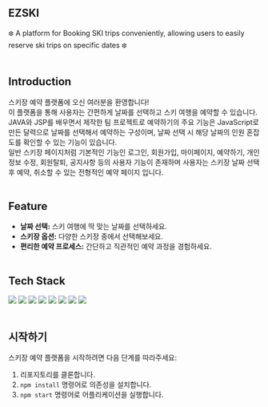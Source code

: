 ## EZSKI
❄️ A platform for Booking SKI trips conveniently, allowing users to easily reserve ski trips on specific dates ❄️  <br><br> 


## Introduction

스키장 예약 플랫폼에 오신 여러분을 환영합니다!<br>이 플랫폼을 통해 사용자는 간편하게 날짜를 선택하고 스키 여행을 예약할 수 있습니다.<br> 
JAVA와 JSP를 배우면서 제작한 팀 프로젝트로 예약하기의 주요 기능은 JavaScript로 만든 달력으로 날짜를 선택해서 예약하는 구성이며, 날짜 선택 시 해당 날짜의 인원 혼잡도를 확인할 수 있는 기능이 있습니다.<br> 
일반 스키장 페이지처럼 기본적인 기능인 로그인, 회원가입, 마이페이지, 예약하기, 개인정보 수정, 회원탈퇴, 공지사항 등의 사용자 기능이 존재하며 사용자는 스키장 날짜 선택 후 예약, 취소할 수 있는 전형적인 예약 페이지 입니다.
<br> <br> 

## Feature

- **날짜 선택:** 스키 여행에 딱 맞는 날짜를 선택하세요.
- **스키장 옵션:** 다양한 스키장 중에서 선택해보세요.
- **편리한 예약 프로세스:** 간단하고 직관적인 예약 과정을 경험하세요.<br><br>  


## Tech Stack

<img src="https://img.shields.io/badge/JAVA-007396?style=for-the-badge&logo=java&logoColor=white">
<img src="https://img.shields.io/badge/javascript-F7DF1E?style=for-the-badge&logo=javascript&logoColor=black">
<img src="https://img.shields.io/badge/html-E34F26?style=for-the-badge&logo=html5&logoColor=white">
<img src="https://img.shields.io/badge/css-1572B6?style=for-the-badge&logo=css3&logoColor=white">
<img src="https://img.shields.io/badge/oracle-F80000?style=for-the-badge&logo=oracle&logoColor=white">
<img src="https://img.shields.io/badge/apache tomcat-F8DC75?style=for-the-badge&logo=apachetomcat&logoColor=white">
<img src="https://img.shields.io/badge/JSON-CC342D?style=for-the-badge&logo=JSON&logoColor=white">
<img src="https://img.shields.io/badge/github-181717?style=for-the-badge&logo=github&logoColor=white">
<br><br>  

  
## 시작하기

스키장 예약 플랫폼을 시작하려면 다음 단계를 따라주세요:

1. 리포지토리를 클론합니다.
2. `npm install` 명령어로 의존성을 설치합니다.
3. `npm start` 명령어로 어플리케이션을 실행합니다.

